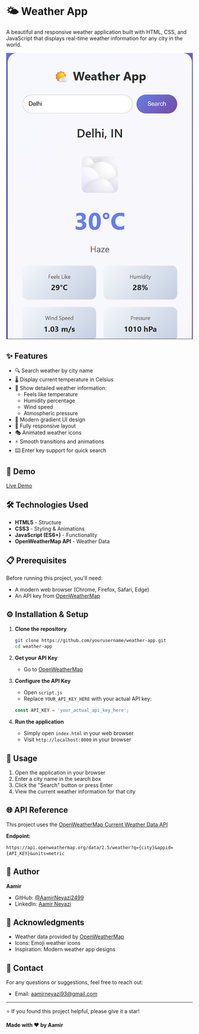 # 🌤️ Weather App

A beautiful and responsive weather application built with HTML, CSS, and JavaScript that displays real-time weather information for any city in the world.

![Weather App Screenshot](screenshot.png)

## ✨ Features

- 🔍 Search weather by city name
- 🌡️ Display current temperature in Celsius
- 💨 Show detailed weather information:
  - Feels like temperature
  - Humidity percentage
  - Wind speed
  - Atmospheric pressure
- 🎨 Modern gradient UI design
- 📱 Fully responsive layout
- 🎭 Animated weather icons
- ⚡ Smooth transitions and animations
- ⌨️ Enter key support for quick search

## 🚀 Demo

[Live Demo](https://current-weather-view.netlify.app/)

## 🛠️ Technologies Used

- **HTML5** - Structure
- **CSS3** - Styling & Animations
- **JavaScript (ES6+)** - Functionality
- **OpenWeatherMap API** - Weather Data

## 📋 Prerequisites

Before running this project, you'll need:

- A modern web browser (Chrome, Firefox, Safari, Edge)
- An API key from [OpenWeatherMap](https://openweathermap.org/api)

## ⚙️ Installation & Setup

1. **Clone the repository**
   ```bash
   git clone https://github.com/yourusername/weather-app.git
   cd weather-app
   ```

2. **Get your API Key**
   - Go to [OpenWeatherMap](https://openweathermap.org/api)

3. **Configure the API Key**
   - Open `script.js`
   - Replace `YOUR_API_KEY_HERE` with your actual API key:
   ```javascript
   const API_KEY = 'your_actual_api_key_here';
   ```

4. **Run the application**
   - Simply open `index.html` in your web browser
   - Visit `http://localhost:8000` in your browser

## 🎯 Usage

1. Open the application in your browser
2. Enter a city name in the search box
3. Click the "Search" button or press Enter
4. View the current weather information for that city

## 🌐 API Reference

This project uses the [OpenWeatherMap Current Weather Data API](https://openweathermap.org/current)

**Endpoint:**
```
https://api.openweathermap.org/data/2.5/weather?q={city}&appid={API_KEY}&units=metric
```

## 👤 Author

**Aamir**

- GitHub: [@AamirNeyazi2499](https://github.com/AamirNeyazi2499)
- LinkedIn: [Aamir Neyazi](https://linkedin.com/in/aamirneyazi)

## 🙏 Acknowledgments

- Weather data provided by [OpenWeatherMap](https://openweathermap.org/)
- Icons: Emoji weather icons
- Inspiration: Modern weather app designs

## 📧 Contact

For any questions or suggestions, feel free to reach out:
- Email: aamirneyazi93@gmail.com

---

⭐ If you found this project helpful, please give it a star!

**Made with ❤️ by Aamir**
